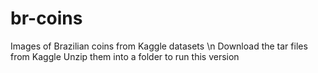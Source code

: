 # br-coins
Images of Brazilian coins from Kaggle datasets \n
Download the tar files from Kaggle
Unzip them into a folder to run this version
